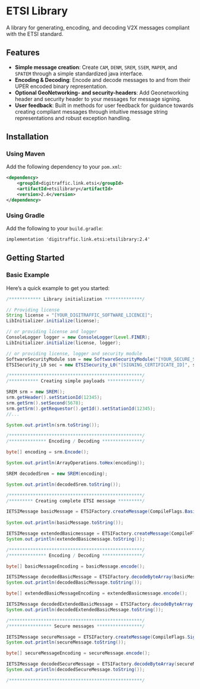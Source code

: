 # ETSI Library

A library for generating, encoding, and decoding V2X messages compliant with the ETSI standard.

## Features

- **Simple message creation**: Create `CAM`, `DENM`, `SREM`, `SSEM`, `MAPEM`, and `SPATEM` through a simple standardized java interface.
- **Encoding & Decoding**: Encode and decode messages to and from their UPER encoded binary representation.
- **Optional GeoNetworking- and security-headers**: Add Geonetworking header and security header to your messages for message signing.
- **User feedback**: Built in methods for user feedback for guidance towards creating compliant messages through intuitive message string representations and robust exception handling.

## Installation

### Using Maven
Add the following dependency to your `pom.xml`:
```xml
<dependency>
    <groupId>digitraffic.link.etsi</groupId>
    <artifactId>etsilibrary</artifactId>
    <version>2.4</version>
</dependency>
```
### Using Gradle
Add the following to your `build.gradle`:
```xml
implementation 'digitraffic.link.etsi:etsilibrary:2.4'
```

## Getting Started

### Basic Example
Here’s a quick example to get you started:
```java
/************ Library initialization **************/

// Providing license
String license = "[YOUR_DIGITRAFFIC_SOFTWARE_LICENCE]";
LibInitializer.initialize(license);

// or providing license and logger
ConsoleLogger logger = new ConsoleLogger(Level.FINER);
LibInitializer.initialize(license, logger);

// or providing license, logger and security module
SoftwareSecurityModule ssm = new SoftwareSecurityModule("[YOUR_SECURE_STORE_PASSWORD]", "[SECURE_STORE_PATH]", logger);
ETSISecurity_L0 sec = new ETSISecurity_L0("[SIGNING_CERTIFICATE_ID]", ssm, false, logger);

/**************************************************/
/*********** Creating simple payloads *************/

SREM srm = new SREM();
srm.getHeader().setStationId(12345);
srm.getSrm().setSecond(5678);
srm.getSrm().getRequestor().getId().setStationId(12345);
//...

System.out.println(srm.toString());

/**************************************************/
/************** Encoding / Decoding ***************/

byte[] encoding = srm.Encode();

System.out.println(ArrayOperations.toHex(encoding));

SREM decodedSrem = new SREM(encoding);

System.out.println(decodedSrem.toString());

/**************************************************/
/********* Creating complete ETSI message *********/

IETSIMessage basicMessage = ETSIFactory.createMessage(CompileFlags.Basic, srm);
            
System.out.println(basicMessage.toString());

IETSIMessage extendedBasicmessage = ETSIFactory.createMessage(CompileFlags.ExtendedBasic, srm);
System.out.println(extendedBasicmessage.toString());

/**************************************************/
/************** Encoding / Decoding ***************/

byte[] basicMessageEncoding = basicMessage.encode();

IETSIMessage decodedBasicMessage = ETSIFactory.decodeByteArray(basicMessageEncoding);
System.out.println(decodedBasicMessage.toString());

byte[] extendedBasicMessageEncoding = extendedBasicmessage.encode();

IETSIMessage decodedExtendedBasicMessage = ETSIFactory.decodeByteArray(extendedBasicMessageEncoding);
System.out.println(decodedExtendedBasicMessage.toString()); 

/**************************************************/
/**************** Secure messages *****************/

IETSIMessage secureMessage = ETSIFactory.createMessage(CompileFlags.Signed, srm);
System.out.println(secureMessage.toString());

byte[] secureMessageEncoding = secureMessage.encode();

IETSIMessage decodedSecureMessage = ETSIFactory.decodeByteArray(secureMessageEncoding);
System.out.println(decodedSecureMessage.toString());

/**************************************************/
```
